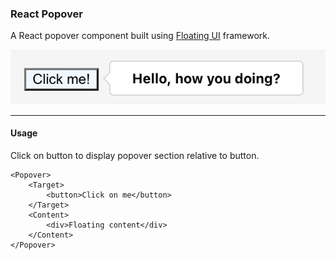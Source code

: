 ### React Popover

A React popover component built using [Floating UI](https://floating-ui.com/) framework.

![screenshot](screenshot.png)

---

#### Usage

Click on button to display popover section relative to button.

```tsx
<Popover>
    <Target>
        <button>Click on me</button>
    </Target>
    <Content>
        <div>Floating content</div>
    </Content>
</Popover>
```